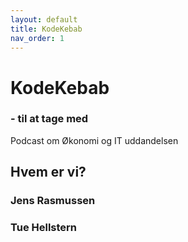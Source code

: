 ```yaml
---
layout: default
title: KodeKebab
nav_order: 1
---
```

# KodeKebab
### - til at tage med
Podcast om Økonomi og IT uddandelsen

## Hvem er vi?

### Jens Rasmussen

### Tue Hellstern
